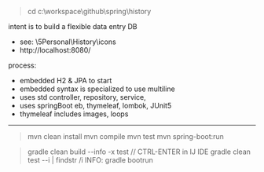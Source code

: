 > cd c:\workspace\github\spring\history

intent is to build a flexible data entry DB
 
* see: \5Personal\History\icons
* http://localhost:8080/


process:
* embedded H2 & JPA to start
* embedded syntax is specialized to use multiline
* uses std controller, repository, service, 
* uses springBoot eb, thymeleaf, lombok, JUnit5
* thymeleaf includes images, loops 

---
> mvn clean install
> mvn compile
> mvn test
> mvn spring-boot:run

> gradle clean build --info -x test				// CTRL-ENTER in IJ IDE
> gradle clean test --i | findstr /i INFO:
> gradle bootrun

